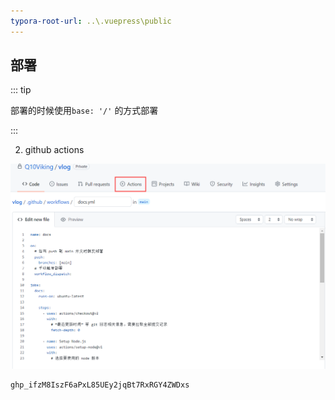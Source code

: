 ```yaml
---
typora-root-url: ..\.vuepress\public
---
```


## 部署

::: tip 

部署的时候使用`base: '/'` 的方式部署

:::

2. github actions 

<img src="/images/vuepress/image-20211126110724435.png" alt="image-20211126110724435" style="zoom:50%;" />







```
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
```

